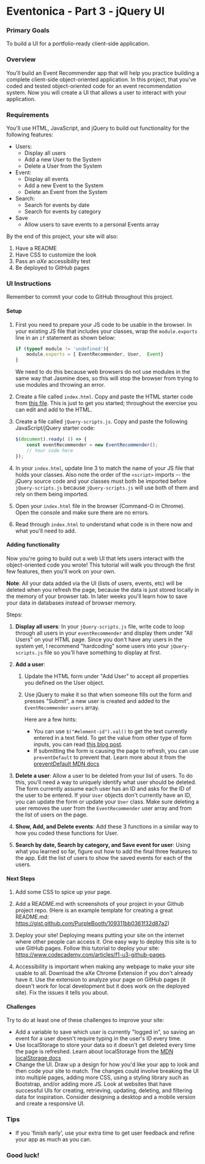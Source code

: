 # Eventonica - Part 3 - jQuery UI

### Primary Goals

To build a UI for a portfolio-ready client-side application.

### Overview

You'll build an Event Recommender app that will help you practice building a complete client-side object-oriented application. In this project, that you've coded and tested object-oriented code for an event recommendation system. Now you will create a UI that allows a user to interact with your application.

### Requirements
You'll use HTML, JavaScript, and jQuery to build out functionality for the following features:

* Users:
  * Display all users
  * Add a new User to the System
  * Delete a User from the System
* Event:
  * Display all events
  * Add a new Event to the System
  * Delete an Event from the System
* Search:
  * Search for events by date
  * Search for events by category
* Save
  * Allow users to save events to a personal Events array

By the end of this project, your site will also:
1. Have a README
2. Have CSS to customize the look
3. Pass an *aXe* accessibility test
4. Be deployed to GitHub pages 

### UI Instructions

Remember to commit your code to GitHub throughout this project.

#### Setup

1. First you need to prepare your JS code to be usable in the browser. In your existing JS file that includes your classes, wrap the `module.exports` line in an `if` statement as shown below:

    ```js
    if (typeof module != 'undefined'){
        module.exports = { EventRecommender, User,  Event} 
    }
    ```

    We need to do this because web browsers do not use modules in the same way that Jasmine does, so this will stop the browser from trying to use modules and throwing an error.

1. Create a file called `index.html`. Copy and paste the HTML starter code from [this file](index.html). This is just to get you started; throughout the exercise you can edit and add to the HTML.

1. Create a file called `jQuery-scripts.js`. Copy and paste the following JavaScript/jQuery starter code:
    ```js
    $(document).ready( () => {
        const eventRecommender = new EventRecommender(); 
        // Your code here
    });
    ```

1. In your `index.html`, update line 3 to match the name of your JS file that holds your classes. 
Also note the order of the `<script>` imports -- the jQuery source code and your classes must both be imported before `jQuery-scripts.js` because `jQuery-scripts.js` will use both of them and rely on them being imported.

1. Open your `index.html` file in the browser (Command-O in Chrome). Open the console and make sure there are no errors.

1. Read through `index.html` to understand what code is in there now and what you'll need to add.

#### Adding functionality

Now you're going to build out a web UI that lets users interact with the object-oriented code you wrote! This tutorial will walk you through the first few features, then you'll work on your own.

**Note**: All your data added via the UI (lists of users, events, etc) will be deleted when you refresh the page, because the data is just stored locally in the memory of your browser tab. In later weeks you'll learn how to save your data in databases instead of browser memory.

Steps:

1. **Display all users**: In your `jQuery-scripts.js` file, write code to loop through all users in your `eventRecommender` and display them under "All Users" on your HTML page. Since you don't have any users in the system yet, I recommend "hardcoding" some users into your `jQuery-scripts.js` file so you'll have something to display at first.

1. **Add a user**:
   1. Update the HTML form under "Add User" to accept all properties you defined on the User object.
   1. Use jQuery to make it so that when someone fills out the form and presses "Submit", a new user is created and added to the `EventRecommender` `users` array.  

      Here are a few hints:
      - You can use `$("#element-id").val()` to get the text currently entered in a text field. To get the value from other type of form inputs, you can read [this blog post](https://medium.com/@bruce.sarah.a/getting-form-values-with-jquery-7d456cb82080).
      - If submitting the form is causing the page to refresh, you can use `preventDefault` to prevent that. Learn more about it from the [preventDefault MDN docs](https://developer.mozilla.org/en-US/docs/Web/API/Event/preventDefault)

1. **Delete a user**: Allow a user to be deleted from your list of users. To do this, you'll need a way to uniquely identify what user should be deleted. The form currently assume each user has an ID and asks for the ID of the user to be entered. If your `User` objects don't currently have an ID, you can update the form or update your `User` class. 
Make sure deleting a user removes the user from the `EventRecommender` user array and from the list of users on the page.

1. **Show, Add, and Delete events**: Add these 3 functions in a similar way to how you coded these functions for User.

1. **Search by date, Search by category, and Save event for user**: Using what you learned so far, figure out how to add the final three features to the app. Edit the list of users to show the saved events for each of the users.

#### Next Steps
1. Add some CSS to spice up your page.

1. Add a README.md with screenshots of your project in your Github project repo. (Here is an example template for creating a great README.md: https://gist.github.com/PurpleBooth/109311bb0361f32d87a2)

1. Deploy your site! Deploying means putting your site on the internet where other people can access it. One easy way to deploy this site is to use GitHub pages. Follow this tutorial to deploy your site: https://www.codecademy.com/articles/f1-u3-github-pages.

1. Accessibility is important when making any webpage to make your site usable to all. Download the aXe Chrome Extension if you don't already have it. Use the extension to analyze your page on GitHub pages (it doesn't work for local development but it does work on the deployed site). Fix the issues it tells you about.


#### Challenges
Try to do at least one of these challenges to improve your site:
- Add a variable to save which user is currently "logged in", so saving an event for a user doesn't require typing in the user's ID every time.
- Use localStorage to store your data so it doesn't get deleted every time the page is refreshed. Learn about localStorage from the [MDN localStorage docs](https://developer.mozilla.org/en-US/docs/Web/API/Window/localStorage)
- Change the UI. Draw up a design for how you'd like your app to look and then code your site to match. The changes could involve breaking the UI into multiple pages, adding more CSS, using a styling library such as Bootstrap, and/or adding more JS. Look at websites that have successful UIs for creating, retrieving, updating, deleting, and filtering data for inspiration. Consider designing a desktop and a mobile version and create a responsive UI.  


### Tips
* If you 'finish early', use your extra time to get user feedback and refine your app as much as you can.

### Good luck!
